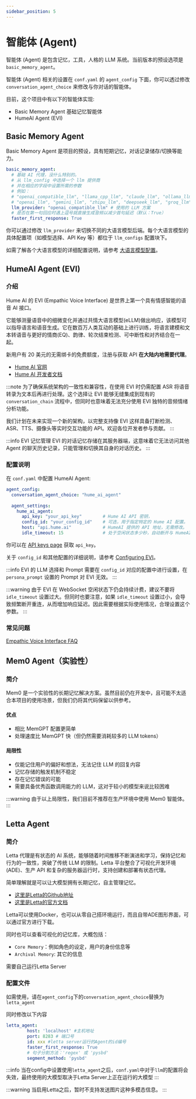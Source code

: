 ```yaml
---
sidebar_position: 5
---
```


# 智能体 (Agent)
智能体 (Agent) 是包含记忆，工具，人格的 LLM 系统。当前版本的预设选项是 `basic_memory_agent`。

智能体 (Agent) 相关的设置在 `conf.yaml` 的 `agent_config` 下面，你可以透过修改 `conversation_agent_choice` 来修改与你对话的智能体。

目前，这个项目中有以下的智能体实现:
- Basic Memory Agent 基础记忆智能体
- HumeAI Agent (EVI)

## Basic Memory Agent
Basic Memory Agent 是项目的预设，具有短期记忆，对话记录储存/切换等能力。

```yaml
basic_memory_agent:
  # 基础 AI 代理，没什么特别的。
  # 从 llm_config 中选择一个 llm 提供商
  # 并在相应的字段中设置所需的参数
  # 例如：
  # "openai_compatible_llm", "llama_cpp_llm", "claude_llm", "ollama_llm"
  # "openai_llm", "gemini_llm", "zhipu_llm", "deepseek_llm", "groq_llm"
  llm_provider: "openai_compatible_llm" # 使用的 LLM 方案
  # 是否在第一句回应时遇上逗号就直接生成音频以减少首句延迟（默认：True）
  faster_first_response: True
```

你可以通过修改 `llm_provider` 来切换不同的大语言模型后端。每个大语言模型的具体配置项（如模型选择、API Key 等）都位于 `llm_configs` 配置块下。

如需了解各个大语言模型的详细配置说明，请参考 [大语言模型配置](/docs/user-guide/backend/llm.md)。


## HumeAI Agent (EVI)

### 介绍

Hume AI 的 EVI (Empathic Voice Interface) 是世界上第一个具有情感智能的语音 AI 接口。

它能够测量语音中的细微变化并通过共情大语言模型(eLLM)做出响应，该模型可以指导语言和语音生成。它在数百万人类互动的基础上进行训练，将语言建模和文本转语音与更好的情商(EQ)、韵律、轮次结束检测、可中断性和对齐结合在一起。

新用户有 20 美元的无需绑卡的免费额度，注册与获取 API **在大陆内地需要代理**。

- [Hume AI 官网](https://www.hume.ai/)
- [Hume AI 开发者文档](https://dev.hume.ai/intro)

:::note
为了确保系统架构的一致性和兼容性，在使用 EVI 时仍需配置 ASR 将语音转录为文本后再进行处理。这个选择让 EVI 能够无缝集成到现有的 `conversation_chain` 流程中，但同时也意味着无法充分使用 EVI 独特的音频情绪分析功能。

我们计划在未来实现一个新的架构，以完整支持像 EVI 这样具备打断检测、ASR、TTS、摄像头等实时交互功能的 API。欢迎各位开发者参与贡献。
:::

:::info EVI 记忆管理
EVI 的对话记忆存储在其服务器端，这意味着它无法访问其他 Agent 的聊天历史记录，只能管理和切换其自身的对话历史。
:::


### 配置说明

在 `conf.yaml` 中配置 HumeAI Agent:

```yaml
agent_config:
  conversation_agent_choice: "hume_ai_agent"
  
  agent_settings:
    hume_ai_agent:
      api_key: "your_api_key"        # Hume AI API 密钥，
      config_id: "your_config_id"    # 可选，用于指定特定的 Hume AI 配置。
      host: "api.hume.ai"            # HumeAI 提供的 API 地址，无需修改。
      idle_timeout: 15               # 处于空闲状态多少秒，自动断开与 HumeAI 的链接。
```

你可以在 [API keys page](https://platform.hume.ai/settings/keys) 获取 `api_key`。

关于 `config_id` 和其他配置的详细说明，请参考 [Configuring EVI](https://dev.hume.ai/docs/empathic-voice-interface-evi/configuration)。

:::info
EVI 的 LLM 选择和 Prompt 需要在 `config_id` 对应的配置中进行设置，在 `persona_prompt` 设置的 Prompt 对 EVI 无效。
:::

:::warning
由于 EVI 在 WebSocket 空闲状态下仍会持续计费，建议不要将 `idle_timeout` 设置过大。但同时也要注意，如果 `idle_timeout` 设置过小，会导致频繁断开重连，从而增加响应延迟。因此需要根据实际使用情况，合理设置这个参数。
:::

### 常见问题

[Empathic Voice Interface FAQ](https://dev.hume.ai/docs/empathic-voice-interface-evi/faq)



## Mem0 Agent（实验性）

### 简介

Mem0 是一个实验性的长期记忆解决方案。虽然目前仍在开发中，且可能不太适合本项目的使用场景，但我们仍将其代码保留以供参考。

#### 优点
- 相比 MemGPT 配置更简单
- 处理速度比 MemGPT 快（但仍然需要消耗较多的 LLM tokens）

#### 局限性
- 仅能记住用户的偏好和想法，无法记住 LLM 的回复内容
- 记忆存储的触发机制不稳定
- 存在记忆错误的可能
- 需要具备优秀函数调用能力的 LLM，这对于较小的模型来说比较困难

:::warning
由于以上局限性，我们目前不推荐在生产环境中使用 Mem0 智能体。
:::


## Letta Agent

### 简介

Letta 代理是有状态的 AI 系统，能够随着时间推移不断演进和学习，保持记忆和行为的一致性，突破了传统 LLM 的限制。Letta 平台整合了可视化开发环境 (ADE)、生产 API 和复杂的服务器运行时，支持创建和部署有状态代理。

简单理解就是可以让大模型拥有长期记忆，自主管理记忆。

- [这里是Letta的Github地址](https://github.com/letta-ai/letta)
- [这里是Letta的官方文档](https://docs.letta.com/)

Letta可以使用Docker，也可以从零自己搭环境运行，而且自带ADE图形界面，可以通过官方进行下载。

同时也可以查看可视化的记忆库，大概包括：
- `Core Memory`：例如角色的设定，用户的身份信息等
- `Archival Memory`: 其它的信息

需要自己运行Letta Server

### 配置文件
如需使用，请在`agent_config`下的`conversation_agent_choice`替换为`letta_agent`

同时修改以下内容
```yaml
letta_agent:
        host: 'localhost' #主机地址
        port: 8283 # 端口号
        id: xxx #letta server运行的Agent的id编号
        faster_first_response: True
        # 句子分割方法：'regex' 或 'pysbd'
        segment_method: 'pysbd'
```

:::info
当在config中设置使用`letta_agent`之后，`conf.yaml`中对于`llm`的配置将会失效，最终使用的大模型取决于Letta Server上正在运行的大模型
:::

:::warning
当启用Letta之后，暂时不支持发送图片这种多模态信息。
:::
